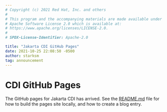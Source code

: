 ```yaml
---
# Copyright (c) 2021 Red Hat, Inc. and others
#
# This program and the accompanying materials are made available under the
# Apache Software License 2.0 which is available at:
# https://www.apache.org/licenses/LICENSE-2.0.
#
# SPDX-License-Identifier: Apache-2.0

title: "Jakarta CDI GitHub Pages"
date: 2021-10-25 22:08:50 -0500
author: starksm
tag: announcement
---
```


# CDI GitHub Pages

The GitHub pages for Jakarta CDI has arrived. See the [README.md](https://github.com/jakartaee/cdi/tree/master/docs/README.md) file for how to build the pages site locally, and how to create a blog entry.
